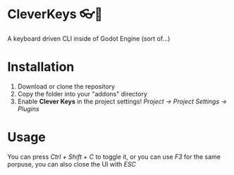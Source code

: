 # CleverKeys 👓🔑

A keyboard driven CLI inside of Godot Engine (sort of...)



# Installation
1. Download or clone the repository
2. Copy the folder into your "addons" directory
3. Enable **Clever Keys** in the project settings!
*Project -> Project Settings -> Plugins*

# Usage
You can press *Ctrl + Shift + C* to toggle it, or you can use *F3* for the same porpuse, you can also close the UI with *ESC*